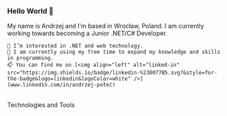 ### Hello World 👋

My name is Andrzej and I'm based in Wrocław, Poland. I am currently working towards becoming a Junior .NET/C# Developer.

    👀 I’m interested in .NET and web technology.
    🌱 I am currently using my free time to expand my knowledge and skills in programming.
    📫 You can find me on [<img align="left" alt="linked-in" src="https://img.shields.io/badge/linkedin-%230077B5.svg?&style=for-the-badge&logo=linkedin&logoColor=white" />](www.linkedin.com/in/andrzej-połeć)


<br>Technologies and Tools<br>



<!--
**AndPolec/AndPolec** is a ✨ _special_ ✨ repository because its `README.md` (this file) appears on your GitHub profile.

Here are some ideas to get you started:

- 🔭 I’m currently working on ...
- 🌱 I’m currently learning ...
- 👯 I’m looking to collaborate on ...
- 🤔 I’m looking for help with ...
- 💬 Ask me about ...
- 📫 How to reach me: ...
- 😄 Pronouns: ...
- ⚡ Fun fact: ...
-->
